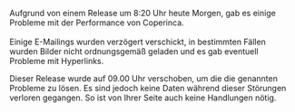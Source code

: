 Aufgrund von einem Release um 8:20 Uhr heute Morgen, gab es einige
Probleme mit der Performance von Coperinca.\
 \
 Einige E-Mailings wurden verzögert verschickt, in bestimmten Fällen
wurden Bilder nicht ordnungsgemäß geladen und es gab eventuell Probleme
mit Hyperlinks.

Dieser Release wurde auf 09.00 Uhr verschoben, um die die genannten
Probleme zu lösen. Es sind jedoch keine Daten während dieser Störungen
verloren gegangen. So ist von Ihrer Seite auch keine Handlungen nötig.
